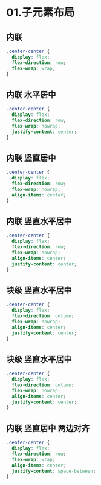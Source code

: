 
# 01.子元素布局

## 内联
```css
.center-center {
  display: flex;
  flex-direction: row;
  flex-wrap: wrap;
}
```


## 内联 水平居中
```css
.center-center {
  display: flex;
  flex-direction: row;
  flex-wrap: nowrap;
  justify-content: center;
}
```


## 内联 竖直居中
```css
.center-center {
  display: flex;
  flex-direction: row;
  flex-wrap: nowrap;
  align-items: center;
}
```


## 内联 竖直水平居中
```css
.center-center {
  display: flex;
  flex-direction: row;
  flex-wrap: nowrap;
  align-items: center;
  justify-content: center;
}
```

## 块级 竖直水平居中
```css
.center-center {
  display: flex;
  flex-direction: column;
  flex-wrap: nowrap;
  align-items: center;
  justify-content: center;
}
```

## 块级 竖直水平居中
```css
.center-center {
  display: flex;
  flex-direction: column;
  flex-wrap: nowrap;
  align-items: center;
  justify-content: center;
}
```


## 内联 竖直居中 两边对齐
```css
.center-center {
  display: flex;
  flex-direction: row;
  flex-wrap: wrap;
  align-items: center;
  justify-content: space-between;
}
```




